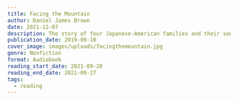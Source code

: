 ```yaml
---
title: Facing the Mountain
author: Daniel James Brown
date: 2021-12-07
description: The story of four Japanese-American families and their sons who volunteered for military service in the 442nd Nissei Battalion in World War II.
publication_date: 2019-09-10
cover_image: images/uploads/facingthemountain.jpg
genre: Nonfiction
format: Audiobook
reading_start_date: 2021-09-20
reading_end_date: 2021-09-27
tags:
  - reading
---
```


